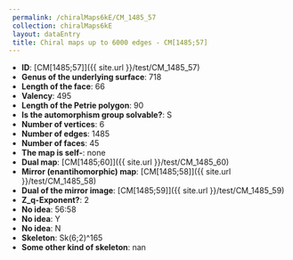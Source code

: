```yaml
--- 
 permalink: /chiralMaps6kE/CM_1485_57 
 collection: chiralMaps6kE
 layout: dataEntry
 title: Chiral maps up to 6000 edges - CM[1485;57]
---
```


- **ID**: [CM[1485;57]]({{ site.url }}/test/CM_1485_57)
- **Genus of the underlying surface**: 718
- **Length of the face**: 66
- **Valency**: 495
- **Length of the Petrie polygon**: 90
- **Is the automorphism group solvable?**: S
- **Number of vertices**: 6
- **Number of edges**: 1485
- **Number of faces**: 45
- **The map is self-**: none
- **Dual map**: [CM[1485;60]]({{ site.url }}/test/CM_1485_60)
- **Mirror (enantihomorphic) map**: [CM[1485;58]]({{ site.url }}/test/CM_1485_58)
- **Dual of the mirror image**: [CM[1485;59]]({{ site.url }}/test/CM_1485_59)
- **Z_q-Exponent?**: 2
- **No idea**:  56:58
- **No idea**: Y
- **No idea**: N
- **Skeleton**: Sk(6;2)^165
- **Some other kind of skeleton**: nan
